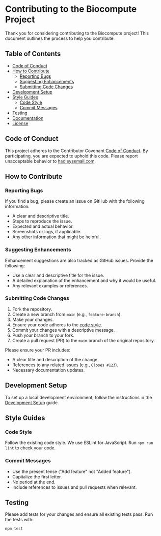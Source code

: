 # Contributing to the Biocompute Project

Thank you for considering contributing to the Biocompute project! This document outlines the process to help you contribute.

## Table of Contents

- [Code of Conduct](docs/contributing/code_of_code.md)
- [How to Contribute](#how-to-contribute)
  - [Reporting Bugs](#reporting-bugs)
  - [Suggesting Enhancements](#suggesting-enhancements)
  - [Submitting Code Changes](#submitting-code-changes)
- [Development Setup](#development-setup)
- [Style Guides](#style-guides)
  - [Code Style](#code-style)
  - [Commit Messages](#commit-messages)
- [Testing](#testing)
- [Documentation](#documentation)
- [License](#license)

## Code of Conduct

This project adheres to the Contributor Covenant [Code of Conduct](docs/contributing/code_of_conduct.md). By participating, you are expected to uphold this code. Please report unacceptable behavior to [hadleysemail.com](mailto:email@example.com).

## How to Contribute

### Reporting Bugs

If you find a bug, please create an issue on GitHub with the following information:

- A clear and descriptive title.
- Steps to reproduce the issue.
- Expected and actual behavior.
- Screenshots or logs, if applicable.
- Any other information that might be helpful.

### Suggesting Enhancements

Enhancement suggestions are also tracked as GitHub issues. Provide the following:

- Use a clear and descriptive title for the issue.
- A detailed explanation of the enhancement and why it would be useful.
- Any relevant examples or references.

### Submitting Code Changes

1. Fork the repository.
2. Create a new branch from `main` (e.g., `feature-branch`).
3. Make your changes.
4. Ensure your code adheres to the [code style](docs/contributing/style_guides.md).
5. Commit your changes with a descriptive message.
6. Push your branch to your fork.
7. Create a pull request (PR) to the `main` branch of the original repository.

Please ensure your PR includes:

- A clear title and description of the change.
- References to any related issues (e.g., `Closes #123`).
- Necessary documentation updates.

## Development Setup

To set up a local development environment, follow the instructions in the [Development Setup](docs/contributing/development_setup.md) guide.

## Style Guides

### Code Style

Follow the existing code style. We use ESLint for JavaScript. Run `npm run lint` to check your code.

### Commit Messages

- Use the present tense ("Add feature" not "Added feature").
- Capitalize the first letter.
- No period at the end.
- Include references to issues and pull requests when relevant.

## Testing

Please add tests for your changes and ensure all existing tests pass. Run the tests with:

```sh
npm test
